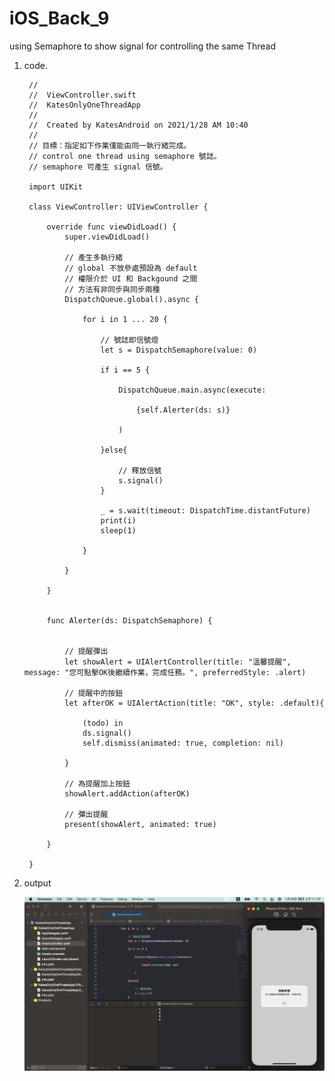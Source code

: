 # iOS_Back_9
using Semaphore to show signal for controlling the same Thread

1. code.

        //
        //  ViewController.swift
        //  KatesOnlyOneThreadApp
        //
        //  Created by KatesAndroid on 2021/1/28 AM 10:40
        //
        // 目標：指定如下作業僅能由同一執行緒完成。
        // control one thread using semaphore 號誌。
        // semaphore 可產生 signal 信號。

        import UIKit

        class ViewController: UIViewController {

            override func viewDidLoad() {
                super.viewDidLoad()

                // 產生多執行緒
                // global 不放參處預設為 default
                // 權限介於 UI 和 Backgound 之間
                // 方法有非同步與同步兩種
                DispatchQueue.global().async {

                    for i in 1 ... 20 {

                        // 號誌即信號燈
                        let s = DispatchSemaphore(value: 0)

                        if i == 5 {

                            DispatchQueue.main.async(execute:

                                {self.Alerter(ds: s)}

                            )

                        }else{

                            // 釋放信號
                            s.signal()
                        }

                        _ = s.wait(timeout: DispatchTime.distantFuture)
                        print(i)
                        sleep(1)

                    }

                }

            }


            func Alerter(ds: DispatchSemaphore) {


                // 提醒彈出
                let showAlert = UIAlertController(title: "溫馨提醒", message: "您可點擊OK後繼續作業，完成任務。", preferredStyle: .alert)

                // 提醒中的按鈕
                let afterOK = UIAlertAction(title: "OK", style: .default){

                    (todo) in
                    ds.signal()
                    self.dismiss(animated: true, completion: nil)

                }

                // 為提醒加上按鈕
                showAlert.addAction(afterOK)

                // 彈出提醒
                present(showAlert, animated: true)

            }

        }


2. output 

   ![](https://raw.githubusercontent.com/QueenieCplusplus/iOS_Back_9/main/thread%20num%20%3D%205.png)
